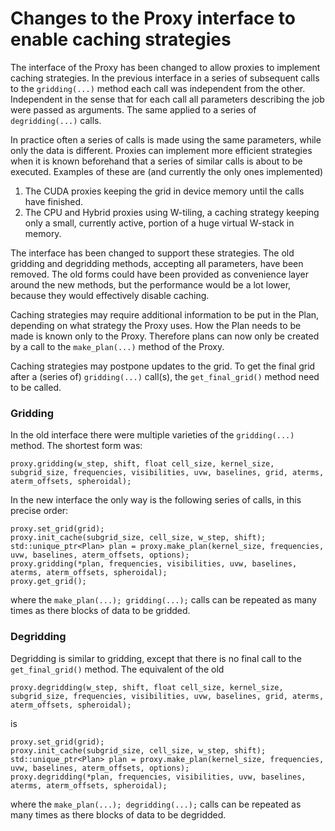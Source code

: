 # Changes to the Proxy interface to enable caching strategies

The interface of the Proxy has been changed to allow proxies to implement caching strategies.
In the previous interface in a series of subsequent calls to the `gridding(...)` method
each call was independent from the other. Independent in the sense that for each call all parameters describing the job were passed as arguments. The same applied to a series of `degridding(...)` calls.

In practice often a series of calls is made using the same parameters, while only the data is different. Proxies can implement more efficient strategies when it is known beforehand that a series of similar calls is about to be executed. Examples of these are (and currently the only ones implemented)

1. The CUDA proxies keeping the grid in device memory until the calls have finished.
2. The CPU and Hybrid proxies using W-tiling, a caching strategy keeping only a small, currently active, portion of a huge virtual W-stack in memory.

The interface has been changed to support these strategies. The old gridding and degridding methods, accepting all parameters, have been removed. The old forms could have been provided as convenience layer around the new methods, but the performance would be a lot lower, because they would effectively disable caching.

Caching strategies may require additional information to be put in the Plan, depending on what strategy the Proxy uses. How the Plan needs to be made is known only to the Proxy. Therefore plans can now only be created by a call to the `make_plan(...)` method of the Proxy.

Caching strategies may postpone updates to the grid. To get the final grid after a (series of) `gridding(...)` call(s), the `get_final_grid()` method need to be called.

### Gridding
In the old interface there were multiple varieties of the `gridding(...)` method. The shortest form was:
```
proxy.gridding(w_step, shift, float cell_size, kernel_size, subgrid_size, frequencies, visibilities, uvw, baselines, grid, aterms, aterm_offsets, spheroidal);
```

In the new interface the only way is the following series of calls, in this precise order:
```
proxy.set_grid(grid);
proxy.init_cache(subgrid_size, cell_size, w_step, shift);
std::unique_ptr<Plan> plan = proxy.make_plan(kernel_size, frequencies, uvw, baselines, aterm_offsets, options);
proxy.gridding(*plan, frequencies, visibilities, uvw, baselines, aterms, aterm_offsets, spheroidal);
proxy.get_grid();
```
where the `make_plan(...); gridding(...);` calls can be repeated as many times as there blocks of data to be gridded.

### Degridding
Degridding is similar to gridding, except that there is no final call to the `get_final_grid()` method.
The equivalent of the old
```
proxy.degridding(w_step, shift, float cell_size, kernel_size, subgrid_size, frequencies, visibilities, uvw, baselines, grid, aterms, aterm_offsets, spheroidal);
```
is
```
proxy.set_grid(grid);
proxy.init_cache(subgrid_size, cell_size, w_step, shift);
std::unique_ptr<Plan> plan = proxy.make_plan(kernel_size, frequencies, uvw, baselines, aterm_offsets, options);
proxy.degridding(*plan, frequencies, visibilities, uvw, baselines, aterms, aterm_offsets, spheroidal);
```
where the `make_plan(...); degridding(...);` calls can be repeated as many times as there blocks of data to be degridded.
